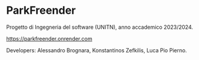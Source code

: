 # ParkFreender
Progetto di Ingegneria del software (UNITN), anno accademico 2023/2024.

https://parkfreender.onrender.com

Developers: Alessandro Brognara, Konstantinos Zefkilis, Luca Pio Pierno.
